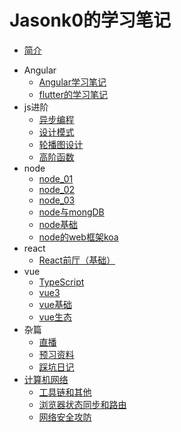 # Jasonk0的学习笔记

* [简介](README.md)

- Angular
  * [Angular学习笔记](Angular/Angular学习笔记.md)
  * [flutter的学习笔记](Angular/flutter的学习笔记.md)
- js进阶
  * [异步编程](js进阶/异步编程.md)
  * [设计模式](js进阶/设计模式.md)
  * [轮播图设计](js进阶/轮播图设计.md)
  * [高阶函数](js进阶/高阶函数.md)
- node
  * [node_01](node/node_01.md)
  * [node_02](node/node_02.md)
  * [node_03](node/node_03.md)
  * [node与mongDB](node/node与mongDB.md)
  * [node基础](node/node基础.md)
  * [node的web框架koa](node/node的web框架koa.md)
- react
  * [React前厅（基础）](react/React前厅（基础）.md)
- vue
  * [TypeScript](vue/TypeScript.md)
  * [vue3](vue/vue3.md)
  * [vue基础](vue/vue基础.md)
  * [vue生态](vue/vue生态.md)
- 杂篇
  * [直播](杂篇/直播.md)
  * [预习资料](杂篇/预习资料.md)
  * [踩坑日记](杂篇/踩坑日记.md)
- [计算机网络](计算机网络/计算机网络.md)
  * [工具链和其他](计算机网络/工具链和其他.md)
  * [浏览器状态同步和路由](计算机网络/浏览器状态同步和路由.md)
  * [网络安全攻防](计算机网络/网络安全攻防.md)
